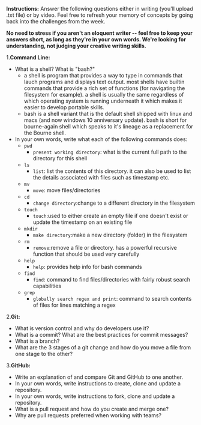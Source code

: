 **Instructions:** Answer the following questions either in writing (you'll upload .txt file) or by video. Feel free to refresh your memory of concepts by going back into the challenges from the week.

**No need to stress if you aren't an eloquent writer -- feel free to keep your answers short, as long as they're in your own words. We're looking for understanding, not judging your creative writing skills.**

1.**Command Line:**
* What is a shell? What is "bash?"
    - a shell is program that provides a way to type in commands that lauch programs and displays text output. most shells have builtin commands that provide a rich set of functions (for navigating the filesystem for example). a shell is usually the same regardless of which operating system is running underneath it which makes it easier to develop portable skills.
    - bash is a shell variant that is the default shell shipped with linux and macs (and now windows 10 anniversary update). bash is short for bourne-again shell which speaks to it's lineage as a replacement for the Bourne shell.
* In your own words, write what each of the following commands does:
    * `pwd` 
        - `present working directory`: what is the current full path to the directory for this shell
    * `ls`
        - `list`: list the contents of this directory. it can also be used to list the details associated with files such as timestamp etc.
    * `mv`
        - `move`: move files/directories
    * `cd`
        - `change directory`:change to a different directory in the filesystem
    * `touch`
        - `touch`:used to either create an empty file if one doesn't exist or update the timestamp on an existing file
    * `mkdir`
        - `make directory`:make a new directory (folder) in the filesystem
    * `rm`
        - `remove`:remove a file or directory. has a powerful recursive function that should be used very carefully
    * `help`
        - `help`: provides help info for bash commands
    * `find`
        - `find`: command to find files/directories with fairly robust search capabilities
    * `grep`
        - `globally search regex and print`: command to search contents of files for lines matching a regex

2.**Git:**
* What is version control and why do developers use it?
* What is a commit? What are the best practices for commit messages?
* What is a branch?
* What are the 3 stages of a git change and how do you move a file from one stage to the other?

3.**GitHub:**
* Write an explanation of and compare Git and GitHub to one another.
* In your own words, write instructions to create, clone and update a repository.
* In your own words, write instructions to fork, clone and update a repository.
* What is a pull request and how do you create and merge one?
* Why are pull requests preferred when working with teams?